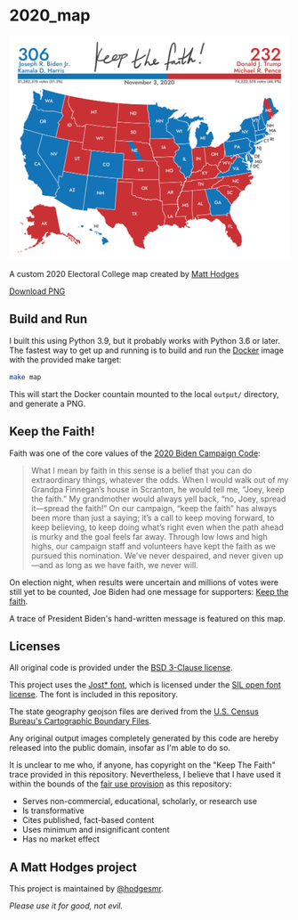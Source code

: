 # 2020_map

![2020 map](https://github.com/hodgesmr/2020_map/blob/master/map_small.png)

A custom 2020 Electoral College map created by [Matt Hodges](https://hodgesmr1@gmail.com)

[Download PNG](https://github.com/hodgesmr/2020_map/blob/main/map.png)

## Build and Run

I built this using Python 3.9, but it probably works with Python 3.6 or later. The fastest way to get up and running is to build and run the [Docker](https://docs.docker.com/get-docker/) image with the provided make target:

```sh
make map
```

This will start the Docker countain mounted to the local `output/` directory, and generate a PNG.

## Keep the Faith!

Faith was one of the core values of the [2020 Biden Campaign Code](https://web.archive.org/web/20201102041950/https://joebiden.com/joes-codes/):

>What I mean by faith in this sense is a belief that you can do extraordinary things, whatever the odds. When I would walk out of my Grandpa Finnegan’s house in Scranton, he would tell me, “Joey, keep the faith.” My grandmother would always yell back, “no, Joey, spread it—spread the faith!” On our campaign, “keep the faith” has always been more than just a saying; it’s a call to keep moving forward, to keep believing, to keep doing what’s right even when the path ahead is murky and the goal feels far away. Through low lows and high highs, our campaign staff and volunteers have kept the faith as we pursued this nomination. We’ve never despaired, and never given up—and as long as we have faith, we never will.

On election night, when results were uncertain and millions of votes were still yet to be counted, Joe Biden had one message for supporters: [Keep the faith](https://twitter.com/JoeBiden/status/1323865811031785472).

A trace of President Biden's hand-written message is featured on this map.

## Licenses

All original code is provided under the [BSD 3-Clause license](https://github.com/hodgesmr/2020_map/blob/master/LICENSE).

This project uses the [Jost* font](https://indestructibletype.com/Jost.html), which is licensed under the [SIL open font license](http://scripts.sil.org/cms/scripts/page.php?item_id=OFL_web). The font is included in this repository.

The state geography geojson files are derived from the [U.S. Census Bureau's Cartographic Boundary Files](https://www.census.gov/geographies/mapping-files/time-series/geo/carto-boundary-file.html).

Any original output images completely generated by this code are hereby released into the public domain, insofar as I'm able to do so.

It is unclear to me who, if anyone, has copyright on the "Keep The Faith" trace provided in this repository. Nevertheless, I believe that I have used it within the bounds of the [fair use provision](https://www.law.cornell.edu/uscode/text/17/107) as this repository:

* Serves non-commercial, educational, scholarly, or research use
* Is transformative
* Cites published, fact-based content
* Uses minimum and insignificant content
* Has no market effect

## A Matt Hodges project

This project is maintained by [@hodgesmr](http://twitter.com/hodgesmr).

_Please use it for good, not evil._
